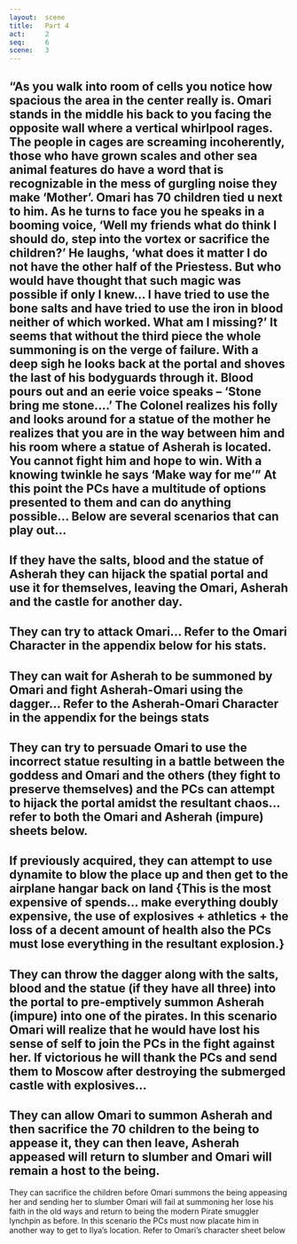 ```yaml
---
layout:  scene
title:   Part 4
act:     2
seq:     6
scene:   3
---
```



“As you walk into room of cells you notice how spacious the area in the center really is. Omari stands in the middle his back to you facing the opposite wall where a vertical whirlpool rages. The people in cages are screaming incoherently, those who have grown scales and other sea animal features do have a word that is recognizable in the mess of gurgling noise they make ‘Mother’. Omari has 70 children tied u next to him. As he turns to face you he speaks in a booming voice, ‘Well my friends what do think I should do, step into the vortex or sacrifice the children?’ He laughs, ‘what does it matter I do not have the other half of the Priestess. But who would have thought that such magic was possible if only I knew… I have tried to use the bone salts and have tried to use the iron in blood neither of which worked. What am I missing?’
It seems that without the third piece the whole summoning is on the verge of failure. With  a deep sigh he looks back at the portal and shoves the last of his bodyguards through it. Blood pours out and an eerie voice speaks – ‘Stone bring me stone….’
The Colonel realizes his folly and looks around for a statue of the mother he realizes that you are in the way between him and his room where a statue of Asherah is located. You cannot fight him and hope to win. With a knowing twinkle he says ‘Make way for me’”
 At this point the PCs have a multitude of options presented to them and can do anything possible… Below are several scenarios that can play out…
--
If they have the salts, blood and the statue of Asherah they can hijack the spatial portal and use it for themselves, leaving the Omari, Asherah and the castle for another day.
--
They can try to attack Omari…
Refer to the Omari Character in the appendix below for his stats.
--
They can wait for Asherah to be summoned by Omari and fight Asherah-Omari using the dagger…
Refer to the Asherah-Omari Character in the appendix for the beings stats
--
They can try to persuade Omari to use the incorrect statue resulting in a battle between the goddess and Omari and the others (they fight to preserve themselves) and the PCs can attempt to hijack the portal amidst the resultant chaos… refer to both the Omari and Asherah (impure) sheets below.
--
If previously acquired, they can attempt to use dynamite to blow the place up and then get to the airplane hangar back on land {This is the most expensive of spends… make everything doubly expensive, the use of explosives + athletics + the loss of a decent amount of health also the PCs must lose everything in the resultant explosion.}
--
They can throw the dagger along with the salts, blood and the statue (if they have all three) into the portal to pre-emptively summon Asherah (impure) into one of the pirates. In this scenario Omari will realize that he would have lost his sense of self to join the PCs in the fight against her. If victorious he will thank the PCs and send them to Moscow after destroying the submerged castle with explosives…
--
They can allow Omari to summon Asherah and then sacrifice the 70 children to the being to appease it, they can then leave, Asherah appeased will return to slumber and Omari will remain a host to the being.
--
They can sacrifice the children before Omari summons the being appeasing her and sending her to slumber Omari will fail at summoning her lose his faith in the old ways and return to being the modern Pirate smuggler lynchpin as before. In this scenario the PCs must now placate him in another way to get to Ilya’s location. Refer to Omari’s character sheet below



